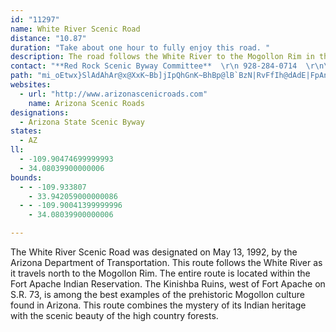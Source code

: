 ```yaml
---
id: "11297"
name: White River Scenic Road
distance: "10.87"
duration: "Take about one hour to fully enjoy this road. "
description: The road follows the White River to the Mogollon Rim in the Fort Apache Indian Reservation.
contact: "**Red Rock Scenic Byway Committee**  \r\n 928-284-0714  \r\n\r\n"
path: "mi_oEtwx}SlAdAhAr@x@XxK~Bb]jIpQhGnK~BhBp@lB`BzN|RvFfIh@dAdE|FpAnAdAf@rAR|BBpLkCbCJtIfDxStF~AJ|B?rFYlC^hAd@nRdNxB|@bCP`XWrF_@jFyAxC{AbCmBbD_D~QuRrDeH~LsXn@}@Z_@pBaAvGgAbBe@nCmBpImIbAmBrA{Ep@eBvAyBrBaBfKgHlB_AbCw@d`@mHbCUbC?t@FlB^xAf@hk@|WpBj@tOfCpBd@~CfAhHjDnRhKdVfPfInExh@tTrBp@rB`@vY~BbBXxAj@t@f@bJbJvKdKbGbHfFpGhDtBvCv@nAPjB?tc@eDrDLxAVnC~@xhB~t@"
websites:
  - url: "http://www.arizonascenicroads.com"
    name: Arizona Scenic Roads
designations:
  - Arizona State Scenic Byway
states:
  - AZ
ll:
  - -109.90474699999993
  - 34.08039900000006
bounds:
  - - -109.933807
    - 33.942059000000086
  - - -109.90041399999996
    - 34.08039900000006

---
```


<p>The White River Scenic Road was designated on May 13, 1992, by the Arizona Department of Transportation. This route follows the White River as it travels north to the Mogollon Rim. The entire route is located within the Fort Apache Indian Reservation. The Kinishba Ruins, west of Fort Apache on S.R. 73, is among the best examples of the prehistoric Mogollon culture found in Arizona. This route combines the mystery of its Indian heritage with the scenic beauty of the high country forests.</p>
